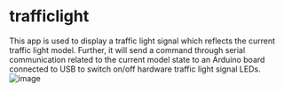 # trafficlight
This app is used to display a traffic light signal which reflects the current traffic light model. Further, it will send a command through serial communication related to the current model state to an Arduino board connected to USB to switch on/off hardware traffic light signal LEDs.
![image](https://github.com/ssenegas/trafficlight/assets/9662172/4e50ebd8-b824-4b12-9985-b780f83ca6c6)
